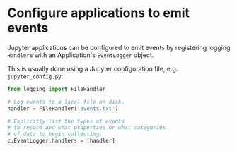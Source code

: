 # Configure applications to emit events

Jupyter applications can be configured to emit events by registering
logging `Handler`s with an Application's `EventLogger` object.

This is usually done using a Jupyter configuration file, e.g. `jupyter_config.py`:

```python
from logging import FileHandler

# Log events to a local file on disk.
handler = FileHandler('events.txt')

# Explicitly list the types of events
# to record and what properties or what categories
# of data to begin collecting.
c.EventLogger.handlers = [handler]
```
